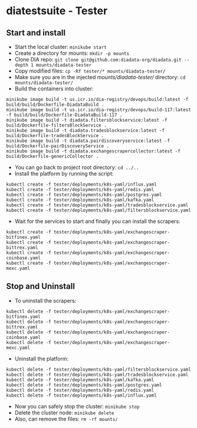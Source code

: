# diatestsuite - Tester

## Start and install

* Start the local cluster: `minikube start`
* Create a directory for mounts: `mkdir -p mounts`
* Clone DIA repo: `git clone git@github.com:diadata-org/diadata.git --depth 1 mounts/diadata-tester`
* Copy modified files: `cp -Rf tester/* mounts/diadata-tester/`
* Make sure you are in the injected *mounts/diadata-tester/* directory: `cd mounts/diadata-tester/`
* Build the containers into cluster:

```shell
minikube image build -t us.icr.io/dia-registry/devops/build:latest -f build/build/Dockerfile-DiadataBuild .
minikube image build -t us.icr.io/dia-registry/devops/build-117:latest -f build/build/Dockerfile-DiadataBuild-117 .
minikube image build -t diadata.filtersblockservice:latest -f build/Dockerfile-filtersBlockService .
minikube image build -t diadata.tradesblockservice:latest -f build/Dockerfile-tradesBlockService .
minikube image build -t diadata.pairdiscoveryservice:latest -f build/Dockerfile-pairDiscoveryService .
minikube image build -t diadata.exchangescrapercollector:latest -f build/Dockerfile-genericCollector .
```

* You can go back to project root directory: `cd ../..`
* Install the platform by running the script:

```shell
kubectl create -f tester/deployments/k8s-yaml/influx.yaml
kubectl create -f tester/deployments/k8s-yaml/redis.yaml
kubectl create -f tester/deployments/k8s-yaml/postgres.yaml
kubectl create -f tester/deployments/k8s-yaml/kafka.yaml
kubectl create -f tester/deployments/k8s-yaml/tradesblockservice.yaml
kubectl create -f tester/deployments/k8s-yaml/filtersblockservice.yaml
```

* Wait for the services to start and finally you can install the scrapers:

```shell
kubectl create -f tester/deployments/k8s-yaml/exchangescraper-bitfinex.yaml
kubectl create -f tester/deployments/k8s-yaml/exchangescraper-bittrex.yaml
kubectl create -f tester/deployments/k8s-yaml/exchangescraper-coinbase.yaml
kubectl create -f tester/deployments/k8s-yaml/exchangescraper-mexc.yaml
```

## Stop and Uninstall

* To uninstall the scrapers:

```shell
kubectl delete -f tester/deployments/k8s-yaml/exchangescraper-bitfinex.yaml
kubectl delete -f tester/deployments/k8s-yaml/exchangescraper-bittrex.yaml
kubectl delete -f tester/deployments/k8s-yaml/exchangescraper-coinbase.yaml
kubectl delete -f tester/deployments/k8s-yaml/exchangescraper-mexc.yaml
```

* Uninstall the platform:

```shell
kubectl delete -f tester/deployments/k8s-yaml/filtersblockservice.yaml
kubectl delete -f tester/deployments/k8s-yaml/tradesblockservice.yaml
kubectl delete -f tester/deployments/k8s-yaml/kafka.yaml
kubectl delete -f tester/deployments/k8s-yaml/postgres.yaml
kubectl delete -f tester/deployments/k8s-yaml/redis.yaml
kubectl delete -f tester/deployments/k8s-yaml/influx.yaml
```

* Now you can safely stop the cluster: `minikube stop`
* Delete the cluster node: `minikube delete`
* Also, can remove the files: `rm -rf mounts/`